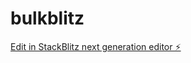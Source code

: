 # bulkblitz

[Edit in StackBlitz next generation editor ⚡️](https://stackblitz.com/~/github.com/bowesdorp16/bulkblitz)